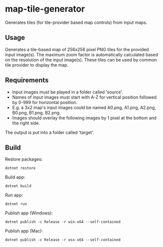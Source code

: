 # map-tile-generator

Generates tiles (for tile-provider based map controls) from input maps.

## Usage

Generates a tile-based map of 256x256 pixel PNG tiles for the provided input image(s).
The maximum zoom factor is automatically calculated based on the resolution of the input image(s).
These tiles can be used by common tile provider to display the map.

## Requirements

* Input images must be played in a folder called 'source'.
* Names of input images must start with A-Z for vertical position followed by 0-999 for horizontal position.
* E.g. a 3x2 map's input images could be named A0.png, A1.png, A2.png, B0.png, B1.png, B2.png.
* Images should overlay the following images by 1 pixel at the bottom and the right side.

The output is put into a folder called 'target'.

## Build

Restore packages:
```
dotnet restore
```

Build app:
```
dotnet build
```

Run app:
```
dotnet run
```

Publish app (Windows):
```
dotnet publish -c Release -r win-x64 --self-contained
```

Publish app (Mac):
```
dotnet publish -c Release -r osx-x64 --self-contained
```
